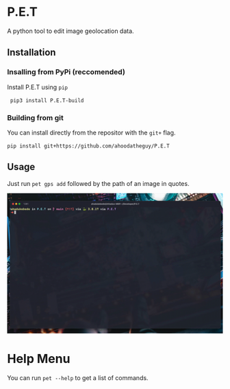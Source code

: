 # P.E.T
A python tool to edit image geolocation data.

## Installation

### Insalling from PyPi (reccomended)
Install P.E.T using `pip`

```shell
 pip3 install P.E.T-build
```

### Building from git
You can install directly from the repositor with the `git+` flag.
```shell
pip install git+https://github.com/ahoodatheguy/P.E.T
```

## Usage
Just run `pet gps add` followed by the path of an image in quotes.

![](https://github.com/ahoodatheguy/P.E.T/blob/main/docs/media/demo.gif)

# Help Menu
You can run `pet --help` to get a list of commands.
